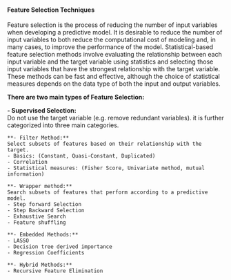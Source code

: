 #### Feature Selection Techniques

Feature selection is the process of reducing the number of input variables when developing a predictive model. It is desirable to reduce the number of input variables to both reduce the computational cost of modeling and, in many cases, to improve the performance of the model. Statistical-based feature selection methods involve evaluating the relationship between each input variable and the target variable using statistics and selecting those input variables that have the strongest relationship with the target variable. These methods can be fast and effective, although the choice of statistical measures depends on the data type of both the input and
output variables.


**There are two main types of Feature Selection:**

**- Supervised Selection:**  
Do not use the target variable (e.g. remove redundant variables). it is further categorized into three main categories. 
    
    **- Filter Method:** 
    Select subsets of features based on their relationship with the target.
    - Basics: (Constant, Quasi-Constant, Duplicated)
    - Correlation 
    - Statistical measures: (Fisher Score, Univariate method, mutual information)

    **- Wrapper method:**
    Search subsets of features that perform according to a predictive model.
    - Step forward Selection 
    - Step Backward Selection 
    - Exhaustive Search 
    - Feature shuffling 

    **- Embedded Methods:**
    - LASSO
    - Decision tree derived importance 
    - Regression Coefficients 

    **- Hybrid Methods:**
    - Recursive Feature Elimination 
